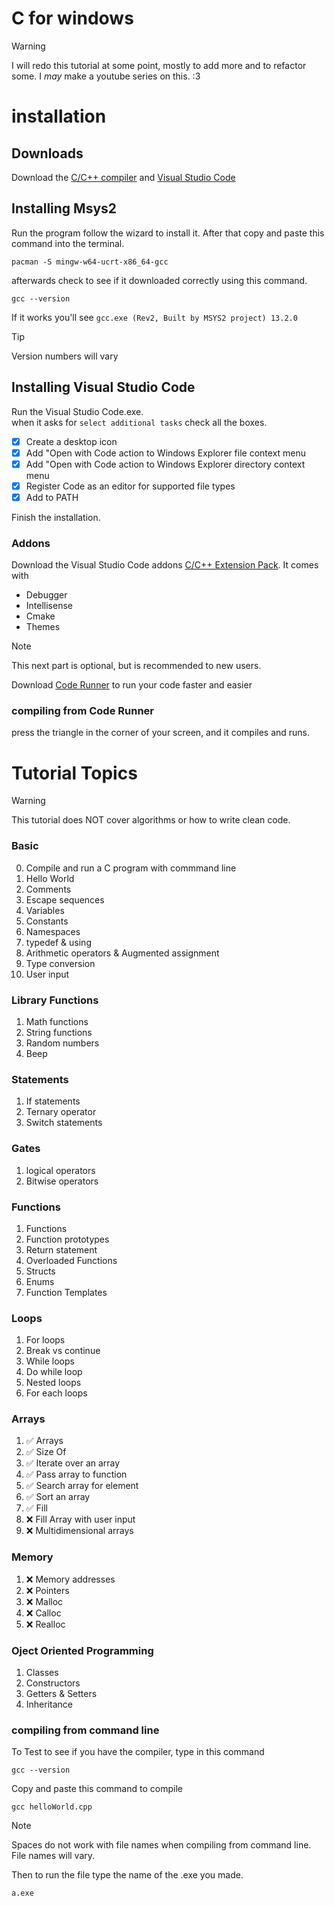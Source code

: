 # C for windows

> [!WARNING]
> I will redo this tutorial at some point, mostly to add more and to refactor some. I *may* make a youtube series on this. :3

# installation
## Downloads
Download the [C/C++ compiler](https://www.msys2.org/) and [Visual Studio Code](https://code.visualstudio.com/download)

## Installing Msys2
Run the program follow the wizard to install it. After that copy and paste this command into the terminal.
```
pacman -S mingw-w64-ucrt-x86_64-gcc
```
afterwards check to see if it downloaded correctly using this command.
```
gcc --version
```
If it works you'll see `gcc.exe (Rev2, Built by MSYS2 project) 13.2.0`

> [!TIP]
> Version numbers will vary

## Installing Visual Studio Code
Run the Visual Studio Code.exe.\
when it asks for `select additional tasks` check all the boxes.

- [x] Create a desktop icon
- [x] Add "Open with Code action to Windows Explorer file context menu
- [x] Add "Open with Code action to Windows Explorer directory context menu
- [x] Register Code as an editor for supported file types
- [x] Add to PATH

Finish the installation.

### Addons
Download the Visual Studio Code addons [C/C++ Extension Pack](https://marketplace.visualstudio.com/items?itemName=ms-vscode.cpptools-extension-pack).
It comes with 
- Debugger
- Intellisense
- Cmake
- Themes

> [!NOTE]
> This next part is optional, but is recommended to new users.

Download [Code Runner](https://marketplace.visualstudio.com/items?itemName=formulahendry.code-runner) to run your code faster and easier

### compiling from Code Runner
press the triangle in the corner of your screen, and it compiles and runs.

# Tutorial Topics

> [!WARNING]
> This tutorial does NOT cover algorithms or how to write clean code.

### Basic
0. Compile and run a C program with commmand line
1. Hello World
2. Comments
3. Escape sequences
4. Variables
5. Constants
6. Namespaces
7. typedef & using
8. Arithmetic operators & Augmented assignment
9. Type conversion
10. User input

### Library Functions
1. Math functions
2. String functions
3. Random numbers
4. Beep

### Statements
1. If statements
2. Ternary operator
3. Switch statements

### Gates
1. logical operators
2. Bitwise operators

### Functions
1. Functions
2. Function prototypes
3. Return statement
4. Overloaded Functions
5. Structs
6. Enums
7. Function Templates

### Loops
1. For loops
2. Break vs continue
3. While loops
4. Do while loop
5. Nested loops
6. For each loops

### Arrays
1. ✅ Arrays
2. ✅ Size Of
3. ✅ Iterate over an array
4. ✅ Pass array to function
5. ✅ Search array for element
6. ✅ Sort an array
7. ✅ Fill
8. ❌ Fill Array with user input
9. ❌ Multidimensional arrays

### Memory
1. ❌ Memory addresses
2. ❌ Pointers
3. ❌ Malloc
4. ❌ Calloc
5. ❌ Realloc

### Oject Oriented Programming
1. Classes
2. Constructors
3. Getters & Setters
4. Inheritance

### compiling from command line
To Test to see if you have the compiler, type in this command
```
gcc --version
```

Copy and paste this command to compile
```
gcc helloWorld.cpp
```

> [!NOTE]
> Spaces do not work with file names when compiling from command line.\
> File names will vary.

Then to run the file type the name of the .exe you made.
```
a.exe
```